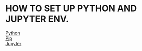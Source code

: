 # HOW TO SET UP PYTHON AND JUPYTER ENV.
 <a href="https://realpython.com/installing-python/" target="_blank">Python</a><br/>
 <a href="https://pip.pypa.io/en/stable/installing/ " target="_blank">Pip</a><br/>
 <a href="https://jupyter.readthedocs.io/en/latest/install.html" target="_blank">Jupyter</a><br/>